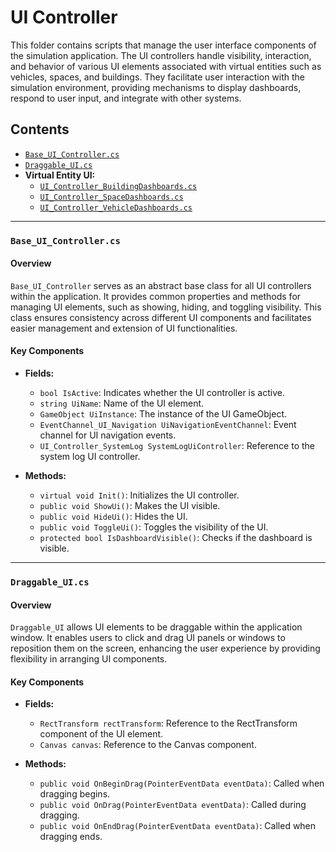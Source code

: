 # UI Controller

This folder contains scripts that manage the user interface components of the simulation application. The UI controllers handle visibility, interaction, and behavior of various UI elements associated with virtual entities such as vehicles, spaces, and buildings. They facilitate user interaction with the simulation environment, providing mechanisms to display dashboards, respond to user input, and integrate with other systems.

## Contents

- [`Base_UI_Controller.cs`](#base_ui_controllercs)
- [`Draggable_UI.cs`](#draggable_uics)
- **Virtual Entity UI:**
  - [`UI_Controller_BuildingDashboards.cs`](#ui_controller_buildingdashboardscs)
  - [`UI_Controller_SpaceDashboards.cs`](#ui_controller_spacedashboardscs)
  - [`UI_Controller_VehicleDashboards.cs`](#ui_controller_vehicledashboardscs)

---

### `Base_UI_Controller.cs`

#### Overview

`Base_UI_Controller` serves as an abstract base class for all UI controllers within the application. It provides common properties and methods for managing UI elements, such as showing, hiding, and toggling visibility. This class ensures consistency across different UI components and facilitates easier management and extension of UI functionalities.

#### Key Components

- **Fields:**

  - `bool IsActive`: Indicates whether the UI controller is active.
  - `string UiName`: Name of the UI element.
  - `GameObject UiInstance`: The instance of the UI GameObject.
  - `EventChannel_UI_Navigation UiNavigationEventChannel`: Event channel for UI navigation events.
  - `UI_Controller_SystemLog SystemLogUiController`: Reference to the system log UI controller.

- **Methods:**

  - `virtual void Init()`: Initializes the UI controller.
  - `public void ShowUi()`: Makes the UI visible.
  - `public void HideUi()`: Hides the UI.
  - `public void ToggleUi()`: Toggles the visibility of the UI.
  - `protected bool IsDashboardVisible()`: Checks if the dashboard is visible.

---

### `Draggable_UI.cs`

#### Overview

`Draggable_UI` allows UI elements to be draggable within the application window. It enables users to click and drag UI panels or windows to reposition them on the screen, enhancing the user experience by providing flexibility in arranging UI components.

#### Key Components

- **Fields:**

  - `RectTransform rectTransform`: Reference to the RectTransform component of the UI element.
  - `Canvas canvas`: Reference to the Canvas component.

- **Methods:**

  - `public void OnBeginDrag(PointerEventData eventData)`: Called when dragging begins.
  - `public void OnDrag(PointerEventData eventData)`: Called during dragging.
  - `public void OnEndDrag(PointerEventData eventData)`: Called when dragging ends.

